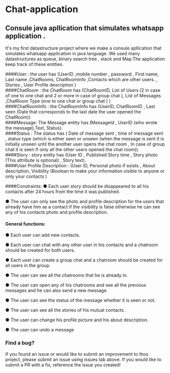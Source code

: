 # Chat-application

## Consule java apllication that simulates whatsapp application .

<p>It's my first datastructure project where we make a consule apllication that simulates whatsapp application in java language. We used many datastructures as queue, binary search tree , stack and Map.The application  keep track of these entities.

####User :
the user has (UserID ,mobile number , password , First name, Last name ,ChatRooms, ChatRoomInfo ,Contacts which are other users. , Stories , User Profile description )<br>
####ChatRoom :
the ChatRoom has (ChatRoomID, List of Users (2 in case of one to one
chat and 2 or more in case of group chat ), List of Messages ,ChatRoom Type (one to
one chat or group chat ) )<br>
####ChatRoomInfo :
the ChatRoomInfo has (UserID,
ChatRoomID , Last seen (Date that corresponds to the last date the user opened the ChatRoom))<br>
####Message: 
The Message entity has (MessageId , UserID (who wrote the message),Text, Status).<br>
####Status :
The status has ( Date of message sent , time of message sent , status type
(which is either seen or unseen (when the message is sent it is initially unseen until
the another user opens the chat room , In case of group chat it is seen if only all the
other users opened the chat room)).<br>
####Story : 
story entity has (User ID , Published Story time , Story photo (This attribute
is optional) , Story text).<br>
####User Profile Description :
(User ID, Personal photo if exists , About description,
Visibility (Boolean to make your information visible to anyone or only your contacts )<br>
  
####Constraints:
● Each user story should be disappeared to all his contacts after 24 hours from
the time it was published. 

● The user can only see the photo and profile description for the users that
already have him as a contact if the visibility is false otherwise he can see any
of his contacts photo and profile description.

#### General functions:

● Each user can add new contacts.

● Each user can chat with any other user in his contacts and a chatroom should
be created for both users.

● Each user can create a group chat and a chatroom should be created for all
users in the group.

● The user can see all the chatrooms that he is already in.

● The user can open any of his chatrooms and see all the previous messages
and he can also send a new message

● The user can see the status of the message whether it is seen or not.

● The user can see all the stories of his mutual contacts .

● The user can change his profile picture and his about description.

● The user can undo a message


### Find a bug?
If you found an issue or would like to submit an improvement to thos project, please submit an issue using issues tab above. If you would like to submit a PR with a fix, reference the issue you created!
<p>

